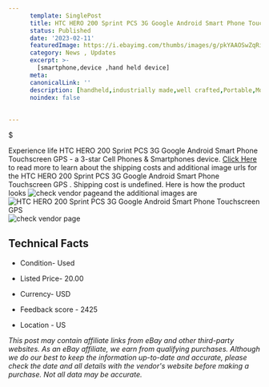 ```yaml
---
      template: SinglePost
      title: HTC HERO 200 Sprint PCS 3G Google Android Smart Phone Touchscreen GPS 
      status: Published
      date: '2023-02-11'
      featuredImage: https://i.ebayimg.com/thumbs/images/g/pkYAAOSwZqRi3ePw/s-l225.jpg
      category: News , Updates
      excerpt: >-
        [smartphone,device ,hand held device]
      meta:
      canonicalLink: ''
      description: [handheld,industrially made,well crafted,Portable,Mobile,Compact,Convenient,Lightweight,Maneuverable,Man-portable,Miniature,Carriable,Hand-held,Light,Holdable,Transportable,Mobile device,Pocket-sized,On-the-go,Wireless,Cordless,Compact size,Convenient size, smartphone,device ,hand held device]
      noindex: false
      
        
---
```

$

Experience life HTC HERO 200 Sprint PCS 3G Google Android Smart Phone Touchscreen GPS  - a 3-star Cell Phones & Smartphones device. [Click Here](https://www.ebay.com/itm/185512711263?hash=item2b316b545f%3Ag%3ApkYAAOSwZqRi3ePw&mkevt=1&mkcid=1&mkrid=711-53200-19255-0&campid=%253CePNCampaignId%253E&customid=%253CreferenceId%253E&toolid=10049) to read more to learn about the shipping costs and additional image urls for the HTC HERO 200 Sprint PCS 3G Google Android Smart Phone Touchscreen GPS . Shipping cost is undefined. Here is how the product looks ![check vendor page](https://i.ebayimg.com/thumbs/images/g/pkYAAOSwZqRi3ePw/s-l225.jpg)and the additional images are![HTC HERO 200 Sprint PCS 3G Google Android Smart Phone Touchscreen GPS ](https://i.ebayimg.com/images/g/pkYAAOSwZqRi3ePw/s-l1600.jpg)![check vendor page](https://origin-galleryplus.ebayimg.com/ws/web/185512711263_2_0_1/225x225.jpg,https://origin-galleryplus.ebayimg.com/ws/web/185512711263_3_0_1/225x225.jpg,https://origin-galleryplus.ebayimg.com/ws/web/185512711263_4_0_1/225x225.jpg,https://origin-galleryplus.ebayimg.com/ws/web/185512711263_5_0_1/225x225.jpg,https://origin-galleryplus.ebayimg.com/ws/web/185512711263_6_0_1/225x225.jpg)



 ## Technical Facts 



     
      

 - Condition- Used 


      

 - Listed Price- 20.00 


      

 - Currency- USD 


      

 - Feedback score - 2425 


      

 - Location - US 


      
      

 *_This post may contain affiliate links from eBay and other third-party websites. As an eBay affiliate, we earn from qualifying purchases. Although we do our best to keep the information up-to-date and accurate, please check the date and all details with the vendor's website before making a purchase. Not all data may be accurate._*







